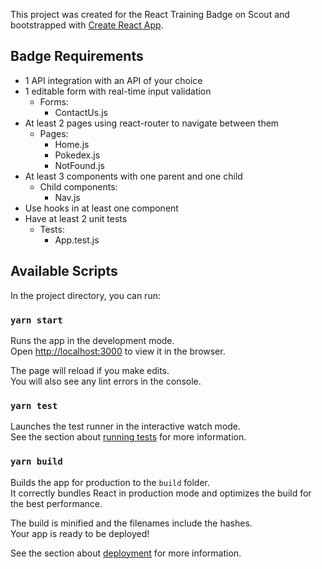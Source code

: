 This project was created for the React Training Badge on Scout and bootstrapped with [Create React App](https://github.com/facebook/create-react-app).

## Badge Requirements
 - 1 API integration with an API of your choice
 - 1 editable form with real-time input validation
   - Forms:
     - ContactUs.js
 - At least 2 pages using react-router to navigate between them
   - Pages:
     - Home.js
     - Pokedex.js
     - NotFound.js
 - At least 3 components with one parent and one child
   - Child components:
     - Nav.js
 - Use hooks in at least one component
 - Have at least 2 unit tests
   - Tests:
     - App.test.js

## Available Scripts

In the project directory, you can run:

### `yarn start`

Runs the app in the development mode.<br />
Open [http://localhost:3000](http://localhost:3000) to view it in the browser.

The page will reload if you make edits.<br />
You will also see any lint errors in the console.

### `yarn test`

Launches the test runner in the interactive watch mode.<br />
See the section about [running tests](https://facebook.github.io/create-react-app/docs/running-tests) for more information.

### `yarn build`

Builds the app for production to the `build` folder.<br />
It correctly bundles React in production mode and optimizes the build for the best performance.

The build is minified and the filenames include the hashes.<br />
Your app is ready to be deployed!

See the section about [deployment](https://facebook.github.io/create-react-app/docs/deployment) for more information.